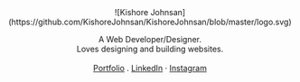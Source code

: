 <div align="center">
![Kishore Johnsan](https://github.com/KishoreJohnsan/KishoreJohnsan/blob/master/logo.svg)
</div>

<p align="center">
A Web Developer/Designer.<br>
Loves designing and building websites.<br>
<br>
<a href="https://kishore-johnsan.github.io/portfolio">Portfolio</a>
 . <a href="https://linkedin.com/in/kishorejohnsan">LinkedIn</a>
 · <a href="https://www.instagram.com/skj_designs">Instagram</a>
<br>
<br>
<br>
<br>
</p>
